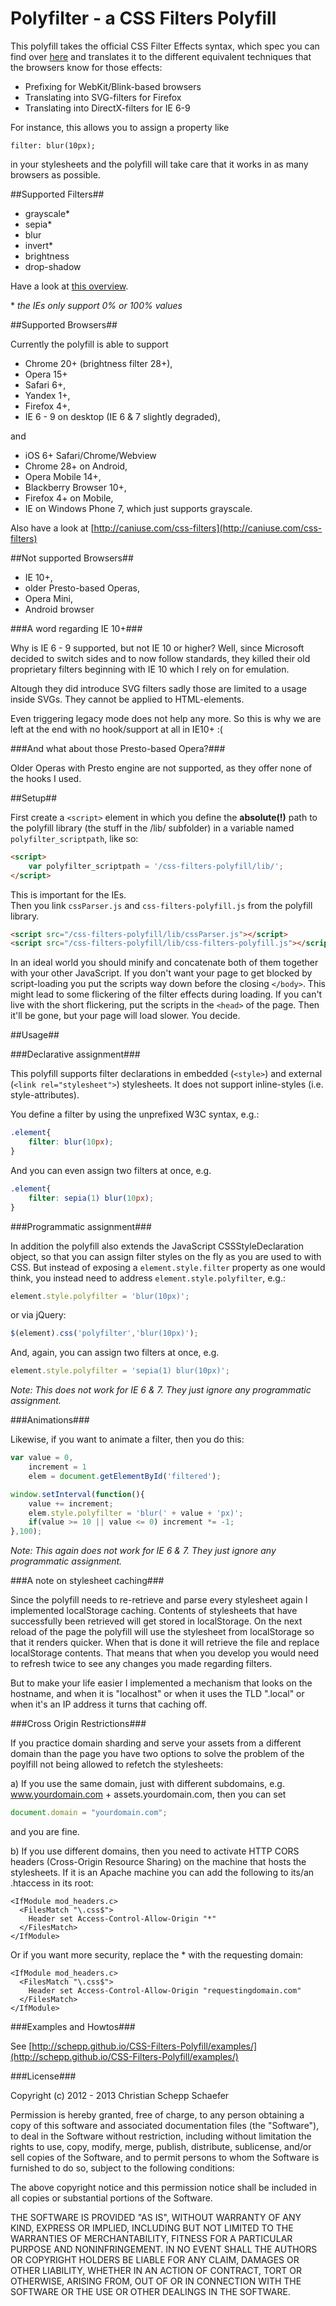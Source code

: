 Polyfilter - a CSS Filters Polyfill
===================================

This polyfill takes the official CSS Filter Effects syntax, which spec you can find over [here](http://www.w3.org/TR/filter-effects/#FilterProperty) and translates it to the different equivalent techniques that the browsers know for those effects:

* Prefixing for WebKit/Blink-based browsers
* Translating into SVG-filters for Firefox
* Translating into DirectX-filters for IE 6-9

For instance, this allows you to assign a property like 

`filter: blur(10px);`

in your stylesheets and the polyfill will take care that it works in as many browsers as possible.

##Supported Filters##

* grayscale*
* sepia*
* blur
* invert*
* brightness
* drop-shadow

Have a look at [this overview](http://schepp.github.io/CSS-Filters-Polyfill/examples/static-vs-animated/static.html).

\* _the IEs only support 0% or 100% values_

##Supported Browsers##

Currently the polyfill is able to support

* Chrome 20+ (brightness filter 28+), 
* Opera 15+ 
* Safari 6+, 
* Yandex 1+,
* Firefox 4+, 
* IE 6 - 9 on desktop (IE 6 & 7 slightly degraded), 

and 

* iOS 6+ Safari/Chrome/Webview
* Chrome 28+ on Android, 
* Opera Mobile 14+,
* Blackberry Browser 10+, 
* Firefox 4+ on Mobile,
* IE on Windows Phone 7, which just supports grayscale.

Also have a look at [http://caniuse.com/css-filters](http://caniuse.com/css-filters)

##Not supported Browsers##

* IE 10+,
* older Presto-based Operas,
* Opera Mini,
* Android browser

###A word regarding IE 10+###

Why is IE 6 - 9 supported, but not IE 10 or higher? Well, since Microsoft decided to switch sides and to now follow standards, they killed their old proprietary filters beginning with IE 10 which I rely on for emulation. 

Altough they did introduce SVG filters sadly those are limited to a usage inside SVGs. They cannot be applied to HTML-elements. 

Even triggering legacy mode does not help any more. So this is why we are left at the end with no hook/support at all in IE10+ :(

###And what about those Presto-based Opera?###

Older Operas with Presto engine are not supported, as they offer none of the hooks I used.

##Setup##

First create a `<script>` element in which you define the **absolute(!)** path to the polyfill library (the stuff in the /lib/ subfolder) in a variable named `polyfilter_scriptpath`, like so:  

```html
<script>  
	var polyfilter_scriptpath = '/css-filters-polyfill/lib/';  
</script>
```

This is important for the IEs.  
Then you link `cssParser.js` and `css-filters-polyfill.js` from the polyfill library. 

```html
<script src="/css-filters-polyfill/lib/cssParser.js"></script>
<script src="/css-filters-polyfill/lib/css-filters-polyfill.js"></script>
```

In an ideal world you should minify and concatenate both of them together with your other JavaScript. If you don't want your page to get blocked by script-loading you put the scripts way down before the closing `</body>`. This might lead to some flickering of the filter effects during loading. If you can't live with the short flickering, put the scripts in the `<head>` of the page. Then it'll be gone, but your page will load slower. You decide.

##Usage##

###Declarative assignment###

This polyfill supports filter declarations in embedded (`<style>`) and external (`<link rel="stylesheet">`) stylesheets. It does not support inline-styles (i.e. style-attributes).

You define a filter by using the unprefixed W3C syntax, e.g.: 

```css
.element{
	filter: blur(10px);
}
```

And you can even assign two filters at once, e.g.

```css
.element{
	filter: sepia(1) blur(10px);
}
```

###Programmatic assignment###

In addition the polyfill also extends the JavaScript CSSStyleDeclaration object, so that you can assign filter styles on the fly as you are used to with CSS. But instead of exposing a `element.style.filter` property as one would think, you instead need to address `element.style.polyfilter`, e.g.:

```javascript
element.style.polyfilter = 'blur(10px)';
```

or via jQuery:

```javascript
$(element).css('polyfilter','blur(10px)');
```
And, again, you can assign two filters at once, e.g.

```javascript
element.style.polyfilter = 'sepia(1) blur(10px)';
```

_Note: This does not work for IE 6 & 7. They just ignore any programmatic assignment._

###Animations###

Likewise, if you want to animate a filter, then you do this:

```javascript
var value = 0,   
    increment = 1  
    elem = document.getElementById('filtered');

window.setInterval(function(){  
    value += increment;  
    elem.style.polyfilter = 'blur(' + value + 'px)';  
    if(value >= 10 || value <= 0) increment *= -1;  
},100);
```

_Note: This again does not work for IE 6 & 7. They just ignore any programmatic assignment._

###A note on stylesheet caching###

Since the polyfill needs to re-retrieve and parse every stylesheet again I implemented localStorage caching. Contents of stylesheets that have successfully been retrieved will get stored in localStorage. On the next reload of the page the polyfill will use the stylesheet from localStorage so that it renders quicker. When that is done it will retrieve the file and replace localStorage contents. That means that when you develop you would need to refresh twice to see any changes you made regarding filters. 

But to make your life easier I implemented a mechanism that looks on the hostname, and when it is "localhost" or when it uses the TLD ".local" or when it's an IP address it turns that caching off.

###Cross Origin Restrictions###

If you practice domain sharding and serve your assets from a different domain than the page you have two options to solve the problem of the poylfill not being allowed to refetch the stylesheets:

a) If you use the same domain, just with different subdomains, e.g. www.yourdomain.com + assets.yourdomain.com, then you can set
```javascript
document.domain = "yourdomain.com";
```
and you are fine.

b) If you use different domains, then you need to activate HTTP CORS headers (Cross-Origin Resource Sharing) on the machine that hosts the stylesheets. If it is an Apache machine you can add the following to its/an .htaccess in its root:

```
<IfModule mod_headers.c>
  <FilesMatch "\.css$">
    Header set Access-Control-Allow-Origin "*"
  </FilesMatch>
</IfModule>
```

Or if you want more security, replace the * with the requesting domain:

```
<IfModule mod_headers.c>
  <FilesMatch "\.css$">
    Header set Access-Control-Allow-Origin "requestingdomain.com"
  </FilesMatch>
</IfModule>
``` 

###Examples and Howtos###

See [http://schepp.github.io/CSS-Filters-Polyfill/examples/](http://schepp.github.io/CSS-Filters-Polyfill/examples/)

###License###

Copyright (c) 2012 - 2013 Christian Schepp Schaefer

Permission is hereby granted, free of charge, to any person obtaining a copy of this software and associated documentation files (the "Software"), to deal in the Software without restriction, including without limitation the rights to use, copy, modify, merge, publish, distribute, sublicense, and/or sell copies of the Software, and to permit persons to whom the Software is furnished to do so, subject to the following conditions:

The above copyright notice and this permission notice shall be included in all copies or substantial portions of the Software.

THE SOFTWARE IS PROVIDED "AS IS", WITHOUT WARRANTY OF ANY KIND, EXPRESS OR IMPLIED, INCLUDING BUT NOT LIMITED TO THE WARRANTIES OF MERCHANTABILITY, FITNESS FOR A PARTICULAR PURPOSE AND NONINFRINGEMENT. IN NO EVENT SHALL THE AUTHORS OR COPYRIGHT HOLDERS BE LIABLE FOR ANY CLAIM, DAMAGES OR OTHER LIABILITY, WHETHER IN AN ACTION OF CONTRACT, TORT OR OTHERWISE, ARISING FROM, OUT OF OR IN CONNECTION WITH THE SOFTWARE OR THE USE OR OTHER DEALINGS IN THE SOFTWARE.
